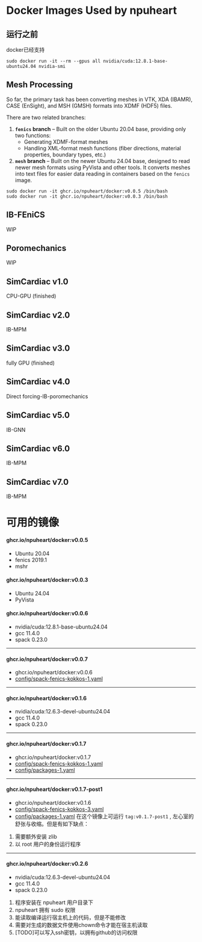 # Docker Images Used by npuheart  


## 运行之前
docker已经支持
```
sudo docker run -it --rm --gpus all nvidia/cuda:12.8.1-base-ubuntu24.04 nvidia-smi
```

## Mesh Processing  
So far, the primary task has been converting meshes in VTK, XDA (IBAMR), CASE (EnSight), and MSH (GMSH) formats into XDMF (HDF5) files.  

There are two related branches:  
1. **`fenics` branch** – Built on the older Ubuntu 20.04 base, providing only two functions:  
   - Generating XDMF-format meshes  
   - Handling XML-format mesh functions (fiber directions, material properties, boundary types, etc.)  
2. **`mesh` branch** – Built on the newer Ubuntu 24.04 base, designed to read newer mesh formats using PyVista and other tools. It converts meshes into text files for easier data reading in containers based on the `fenics` image.

```
sudo docker run -it ghcr.io/npuheart/docker:v0.0.5 /bin/bash
sudo docker run -it ghcr.io/npuheart/docker:v0.0.3 /bin/bash
```


## IB-FEniCS

WIP



## Poromechanics

WIP



## SimCardiac v1.0

CPU-GPU (finished)

## SimCardiac v2.0

IB-MPM

## SimCardiac v3.0

fully GPU (finished)

## SimCardiac v4.0

Direct forcing-IB-poromechanics

## SimCardiac v5.0

IB-GNN

## SimCardiac v6.0

IB-MPM

## SimCardiac v7.0

IB-MPM

# 可用的镜像



#### ghcr.io/npuheart/docker:v0.0.5
- Ubuntu 20.04
- fenics 2019.1
- mshr

#### ghcr.io/npuheart/docker:v0.0.3 
- Ubuntu 24.04
- PyVista

#### ghcr.io/npuheart/docker:v0.0.6
- nvidia/cuda:12.8.1-base-ubuntu24.04
- gcc 11.4.0
- spack 0.23.0

-----------------------------------
#### ghcr.io/npuheart/docker:v0.0.7
- ghcr.io/npuheart/docker:v0.0.6
- [config/spack-fenics-kokkos-1.yaml](config/spack-fenics-kokkos-1.yaml)

-----------------------------------
#### ghcr.io/npuheart/docker:v0.1.6
- nvidia/cuda:12.6.3-devel-ubuntu24.04
- gcc 11.4.0
- spack 0.23.0

-----------------------------------
#### ghcr.io/npuheart/docker:v0.1.7
- ghcr.io/npuheart/docker:v0.1.7
- [config/spack-fenics-kokkos-1.yaml](config/spack-fenics-kokkos-1.yaml)
- [config/packages-1.yaml](config/packages-1.yaml)


-----------------------------------
#### ghcr.io/npuheart/docker:v0.1.7-post1
- ghcr.io/npuheart/docker:v0.1.6
- [config/spack-fenics-kokkos-3.yaml](config/spack-fenics-kokkos-3.yaml)
- [config/packages-1.yaml](config/packages-1.yaml)
在这个镜像上可运行 `tag:v0.1.7-post1` , 左心室的舒张与收缩。但是有如下缺点：
1. 需要额外安装 zlib
2. 以 root 用户的身份运行程序

-----------------------------------
#### ghcr.io/npuheart/docker:v0.2.6
- nvidia/cuda:12.6.3-devel-ubuntu24.04
- gcc 11.4.0
- spack 0.23.0

1. 程序安装在 npuheart 用户目录下
2. npuheart 拥有 sudo 权限
3. 能读取编译运行宿主机上的代码，但是不能修改
4. 需要对生成的数据文件使用chown命令才能在宿主机读取
4. [TODO]可以写入ssh密钥，以拥有github的访问权限
